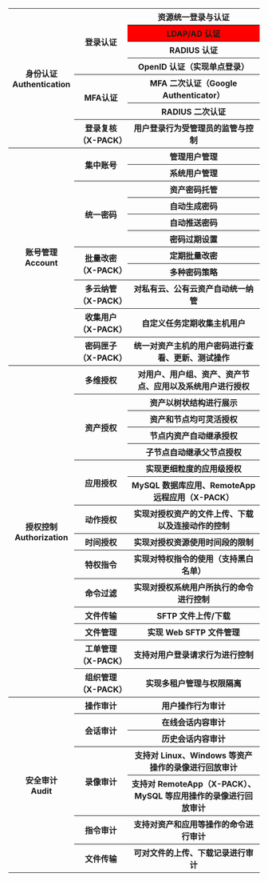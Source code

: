 <table>
  <tr>
    <th rowspan="7">身份认证<br>Authentication</th>
    <th rowspan="4">登录认证</th>
    <th>资源统一登录与认证</th>
  </tr>
  <tr style="background-color: red !important">
    <th>LDAP/AD 认证</th>
  </tr>
  <tr>
    <th>RADIUS 认证</th>
  </tr>
  <tr>
    <th>OpenID 认证（实现单点登录）</th>
  </tr>
  <tr>
    <th rowspan="2">MFA认证</th>
    <th>MFA 二次认证（Google Authenticator）</th>
  </tr>
  <tr>
    <th>RADIUS 二次认证</th>
  </tr>
  <tr>
    <th>登录复核（X-PACK）</th>
    <th>用户登录行为受管理员的监管与控制</th>
  </tr>
  <tr>
    <th rowspan="11">账号管理<br>Account</th>
    <th rowspan="2">集中账号</th>
    <th>管理用户管理</th>
  </tr>
  <tr>
    <th>系统用户管理</th>
  </tr>
  <tr>
    <th rowspan="4">统一密码</th>
    <th>资产密码托管</th>
  </tr>
  <tr>
    <th>自动生成密码</th>
  </tr>
  <tr>
    <th>自动推送密码</th>
  </tr>
  <tr>
    <th>密码过期设置</th>
  </tr>
  <tr>
    <th rowspan="2">批量改密（X-PACK）</th>
    <th>定期批量改密</th>
  </tr>
  <tr>
    <th>多种密码策略</th>
  </tr>
  <tr>
    <th>多云纳管（X-PACK）</th>
    <th>对私有云、公有云资产自动统一纳管</th>
  </tr>
  <tr>
    <th>收集用户（X-PACK）</th>
    <th>自定义任务定期收集主机用户</th>
  </tr>
  <tr>
    <th>密码匣子（X-PACK）</th>
    <th>统一对资产主机的用户密码进行查看、更新、测试操作</th>
  </tr>
  <tr>
    <th rowspan="15">授权控制<br>Authorization</th>
    <th>多维授权</th>
    <th>对用户、用户组、资产、资产节点、应用以及系统用户进行授权</th>
  </tr>
  <tr>
    <th rowspan="4">资产授权</th>
    <th>资产以树状结构进行展示</th>
  </tr>
  <tr>
    <th>资产和节点均可灵活授权</th>
  </tr>
  <tr>
    <th>节点内资产自动继承授权</th>
  </tr>
  <tr>
    <th>子节点自动继承父节点授权</th>
  </tr>
  <tr>
    <th rowspan="2">应用授权</th>
    <th>实现更细粒度的应用级授权</th>
  </tr>
  <tr>
    <th>MySQL 数据库应用、RemoteApp 远程应用（X-PACK）</th>
  </tr>
  <tr>
    <th>动作授权</th>
    <th>实现对授权资产的文件上传、下载以及连接动作的控制</th>
  </tr>
  <tr>
    <th>时间授权</th>
    <th>实现对授权资源使用时间段的限制</th>
  </tr>
  <tr>
    <th>特权指令</th>
    <th>实现对特权指令的使用（支持黑白名单）</th>
  </tr>
  <tr>
    <th>命令过滤</th>
    <th>实现对授权系统用户所执行的命令进行控制</th>
  </tr>
  <tr>
    <th>文件传输</th>
    <th>SFTP 文件上传/下载</th>
  </tr>
  <tr>
    <th>文件管理</th>
    <th>实现 Web SFTP 文件管理</th>
  </tr>
  <tr>
    <th>工单管理（X-PACK）</th>
    <th>支持对用户登录请求行为进行控制</th>
  </tr>
  <tr>
    <th>组织管理（X-PACK）</th>
    <th>实现多租户管理与权限隔离</th>
  </tr>
  <tr>
    <th rowspan="7">安全审计<br>Audit</th>
    <th>操作审计</th>
    <th>用户操作行为审计</th>
  </tr>
  <tr>
    <th rowspan="2">会话审计</th>
    <th>在线会话内容审计</th>
  </tr>
  <tr>
    <th>历史会话内容审计</th>
  </tr>
  <tr>
    <th rowspan="2">录像审计</th>
    <th>支持对 Linux、Windows 等资产操作的录像进行回放审计</th>
  </tr>
  <tr>
    <th>支持对 RemoteApp（X-PACK）、MySQL 等应用操作的录像进行回放审计</th>
  </tr>
  <tr>
    <th>指令审计</th>
    <th>支持对资产和应用等操作的命令进行审计</th>
  </tr>
  <tr>
    <th>文件传输</th>
    <th>可对文件的上传、下载记录进行审计</th>
  </tr>
</table>
